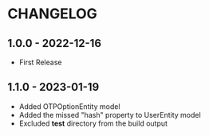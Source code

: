 # CHANGELOG

## 1.0.0 - 2022-12-16

* First Release


## 1.1.0 - 2023-01-19

* Added OTPOptionEntity model
* Added the missed "hash" property to UserEntity model
* Excluded __test__ directory from the build output
